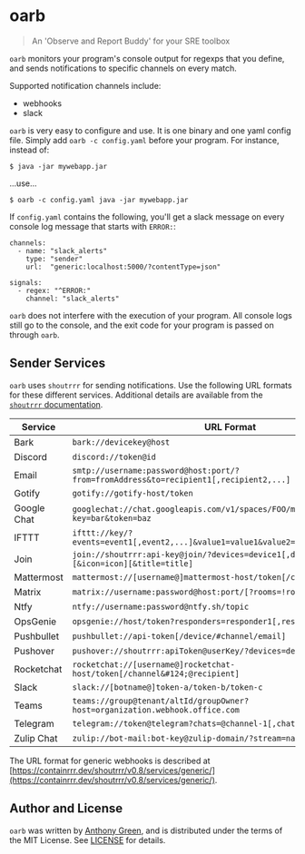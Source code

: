 # oarb
> An 'Observe and Report Buddy' for your SRE toolbox

`oarb` monitors your program's console output for regexps that you
define, and sends notifications to specific channels on every match.

Supported notification channels include:
- webhooks
- slack

`oarb` is very easy to configure and use.  It is one binary and one yaml
config file.  Simply add `oarb -c config.yaml` before your program.  For instance, instead of:
```
$ java -jar mywebapp.jar
```
...use...
```
$ oarb -c config.yaml java -jar mywebapp.jar
```

If `config.yaml` contains the following, you'll get a slack message on
every console log message that starts with `ERROR:`:

```
channels:
  - name: "slack_alerts"
    type: "sender"
    url:  "generic:localhost:5000/?contentType=json"

signals:
  - regex: "^ERROR:"
    channel: "slack_alerts"
```

`oarb` does not interfere with the execution of your program.  All
console logs still go to the console, and the exit code for your
program is passed on through `oarb`.

Sender Services
----------------

`oarb` uses `shoutrrr` for sending notifications.  Use the following
URL formats for these different services.  Additional details are
available from the [`shoutrrr`
documentation](https://containrrr.dev/shoutrrr/v0.8/services/overview/).

| Service     | URL Format                                                                                 |
|-------------|-------------------------------------------------------------------------------------------- |
| Bark        | `bark://devicekey@host`                                                                    |
| Discord     | `discord://token@id`                                                                       |
| Email       | `smtp://username:password@host:port/?from=fromAddress&to=recipient1[,recipient2,...]`     |
| Gotify      | `gotify://gotify-host/token`                                                               |
| Google Chat | `googlechat://chat.googleapis.com/v1/spaces/FOO/messages?key=bar&token=baz`               |
| IFTTT       | `ifttt://key/?events=event1[,event2,...]&value1=value1&value2=value2&value3=value3`     |
| Join        | `join://shoutrrr:api-key@join/?devices=device1[,device2, ...][&icon=icon][&title=title]` |
| Mattermost  | `mattermost://[username@]mattermost-host/token[/channel]`                                  |
| Matrix      | `matrix://username:password@host:port/[?rooms=!roomID1[,roomAlias2]]`                      |
| Ntfy        | `ntfy://username:password@ntfy.sh/topic`                                                   |
| OpsGenie    | `opsgenie://host/token?responders=responder1[,responder2]`                                 |
| Pushbullet  | `pushbullet://api-token[/device/#channel/email]`                                           |
| Pushover    | `pushover://shoutrrr:apiToken@userKey/?devices=device1[,device2, ...]`                     |
| Rocketchat  | `rocketchat://[username@]rocketchat-host/token[/channel&#124;@recipient]`                  |
| Slack       | `slack://[botname@]token-a/token-b/token-c`                                                |
| Teams       | `teams://group@tenant/altId/groupOwner?host=organization.webhook.office.com`               |
| Telegram    | `telegram://token@telegram?chats=@channel-1[,chat-id-1,...]`                               |
| Zulip Chat  | `zulip://bot-mail:bot-key@zulip-domain/?stream=name-or-id&topic=name`                     |

The URL format for generic webhooks is described at
[https://containrrr.dev/shoutrrr/v0.8/services/generic/](https://containrrr.dev/shoutrrr/v0.8/services/generic/).


Author and License
-------------------

`oarb` was written by [Anthony
Green](https://github.com/atgreen), and is distributed under the terms
of the MIT License.  See
[LICENSE](https://raw.githubusercontent.com/atgreen/oarb/main/LICENSE)
for details.
